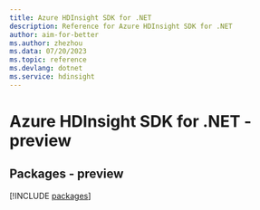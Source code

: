 ```yaml
---
title: Azure HDInsight SDK for .NET
description: Reference for Azure HDInsight SDK for .NET
author: aim-for-better
ms.author: zhezhou
ms.data: 07/20/2023
ms.topic: reference
ms.devlang: dotnet
ms.service: hdinsight
---
```

# Azure HDInsight SDK for .NET - preview
## Packages - preview
[!INCLUDE [packages](hdinsight-index.md)]